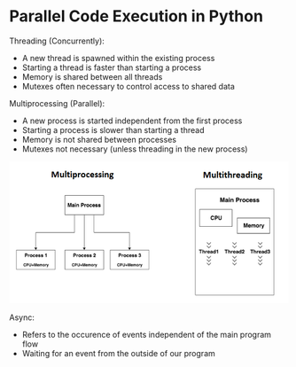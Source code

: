 # Parallel Code Execution in Python

Threading (Concurrently):

- A new thread is spawned within the existing process
- Starting a thread is faster than starting a process
- Memory is shared between all threads
- Mutexes often necessary to control access to shared data

Multiprocessing (Parallel):

- A new process is started independent from the first process
- Starting a process is slower than starting a thread
- Memory is not shared between processes
- Mutexes not necessary (unless threading in the new process)

![img](./comparison.png)

Async:

- Refers to the occurence of events independent of the main program flow
- Waiting for an event from the outside of our program
